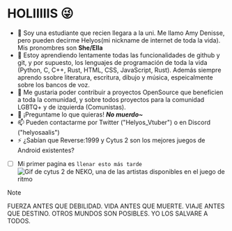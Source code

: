 # HOLIIIIIS 😜

- 🔭 Soy una estudiante que recien llegara a la uni. Me llamo Amy Denisse, pero pueden decirme Helyos(mi nickname de internet de toda la vida). Mis pronombres son __She/Ella__
- 🌱 Estoy aprendiendo lentamente todas las funcionalidades de github y git, y por supuesto, los lenguajes de programación de toda la vida (Python, C, C++, Rust, HTML, CSS, JavaScript, Rust).  Además siempre aprendo ssobre literatura, escritura, dibujo y música, espeicalmente sobre los bancos de voz.
- 👯 Me gustaria poder contribuir a proyectos OpenSource que beneficien a toda la comunidad, y sobre todos proyectos para la comunidad LGBTQ+ y de izquierda (Comunistas).
- 💬 ¡Preguntame lo que quieras! *__No muerdo~__*
- 📫 Pueden contactarme por Twitter ("Helyos_Vtuber") o en Discord ("helyosaalis")
- ⚡ ¿Sabían que Reverse:1999 y Cytus 2 son los mejores juegos de Android existentes?
- [ ] Mi primer pagina es `llenar esto más tarde`
![Gif de cytus 2 de NEKO, una de las artistas disponibles en el juego de ritmo](https://files.catbox.moe/mkes1v.gif)
> [!NOTE]
> FUERZA ANTES QUE DEBILIDAD. VIDA ANTES QUE MUERTE. VIAJE ANTES QUE DESTINO. OTROS MUNDOS SON POSIBLES. YO LOS SALVARE A TODOS.
